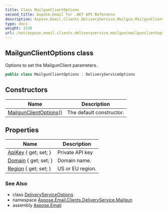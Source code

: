 ```yaml
---
title: Class MailgunClientOptions
second_title: Aspose.Email for .NET API Reference
description: Aspose.Email.Clients.DeliveryService.Mailgun.MailgunClientOptions class. Options to set the MailgunClient parameters
type: docs
weight: 1530
url: /net/aspose.email.clients.deliveryservice.mailgun/mailgunclientoptions/
---
```

## MailgunClientOptions class

Options to set the MailgunClient parameters.

```csharp
public class MailgunClientOptions : DeliveryServiceOptions
```

## Constructors

| Name | Description |
| --- | --- |
| [MailgunClientOptions](mailgunclientoptions/)() | The default constructor. |

## Properties

| Name | Description |
| --- | --- |
| [ApiKey](../../aspose.email.clients.deliveryservice/deliveryserviceoptions/apikey/) { get; set; } | Private API key |
| [Domain](../../aspose.email.clients.deliveryservice.mailgun/mailgunclientoptions/domain/) { get; set; } | Domain name. |
| [Region](../../aspose.email.clients.deliveryservice.mailgun/mailgunclientoptions/region/) { get; set; } | US or EU region. |

### See Also

* class [DeliveryServiceOptions](../../aspose.email.clients.deliveryservice/deliveryserviceoptions/)
* namespace [Aspose.Email.Clients.DeliveryService.Mailgun](../../aspose.email.clients.deliveryservice.mailgun/)
* assembly [Aspose.Email](../../)


